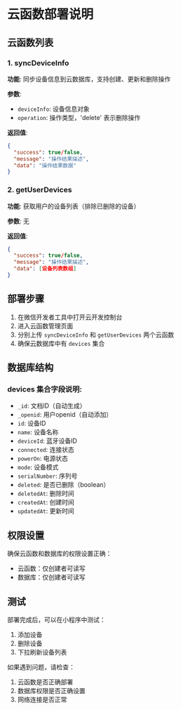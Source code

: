 # 云函数部署说明

## 云函数列表

### 1. syncDeviceInfo
**功能**: 同步设备信息到云数据库，支持创建、更新和删除操作

**参数**:
- `deviceInfo`: 设备信息对象
- `operation`: 操作类型，'delete' 表示删除操作

**返回值**:
```json
{
  "success": true/false,
  "message": "操作结果描述",
  "data": "操作结果数据"
}
```

### 2. getUserDevices
**功能**: 获取用户的设备列表（排除已删除的设备）

**参数**: 无

**返回值**:
```json
{
  "success": true/false,
  "message": "操作结果描述",
  "data": [设备列表数组]
}
```

## 部署步骤

1. 在微信开发者工具中打开云开发控制台
2. 进入云函数管理页面
3. 分别上传 `syncDeviceInfo` 和 `getUserDevices` 两个云函数
4. 确保云数据库中有 `devices` 集合

## 数据库结构

### devices 集合字段说明:
- `_id`: 文档ID（自动生成）
- `_openid`: 用户openid（自动添加）
- `id`: 设备ID
- `name`: 设备名称
- `deviceId`: 蓝牙设备ID
- `connected`: 连接状态
- `powerOn`: 电源状态
- `mode`: 设备模式
- `serialNumber`: 序列号
- `deleted`: 是否已删除（boolean）
- `deletedAt`: 删除时间
- `createdAt`: 创建时间
- `updatedAt`: 更新时间

## 权限设置

确保云函数和数据库的权限设置正确：
- 云函数：仅创建者可读写
- 数据库：仅创建者可读写

## 测试

部署完成后，可以在小程序中测试：
1. 添加设备
2. 删除设备
3. 下拉刷新设备列表

如果遇到问题，请检查：
1. 云函数是否正确部署
2. 数据库权限是否正确设置
3. 网络连接是否正常